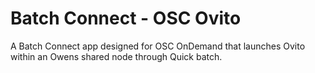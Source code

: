 # Batch Connect - OSC Ovito

A Batch Connect app designed for OSC OnDemand that launches Ovito within an
Owens shared node through Quick batch.